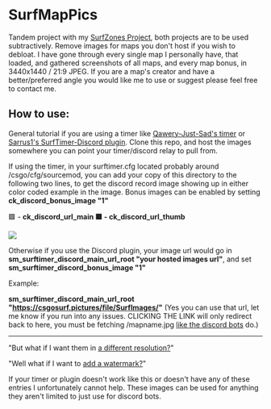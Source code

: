 # SurfMapPics
Tandem project with my [SurfZones Project](https://github.com/Sayt123/SaytsSurfZones), both projects are to be used subtractively. Remove images for maps you don't host if you wish to debloat. I have gone through every single map I personally have, that loaded, and gathered screenshots of all maps, and every map bonus, in 3440x1440 / 21:9 JPEG. If you are a map's creator and have a better/preferred angle you would like me to use or suggest please feel free to contact me. 

## How to use:
General tutorial if you are using a timer like [Qawery-Just-Sad's timer](https://github.com/qawery-just-sad/Surftimer-Official) or [Sarrus1's SurfTimer-Discord plugin](https://github.com/Sarrus1/SurfTimer-discord). Clone this repo, and host the images somewhere you can point your timer/discord relay to pull from.


If using the timer, in your surftimer.cfg located probably around /csgo/cfg/sourcemod, you can add your copy of this directory to the following two lines, to get the discord record image showing up in either color coded example in the image. Bonus images can be enabled by setting **ck_discord_bonus_image "1"**

🟩 - **ck_discord_url_main
🟥 - ck_discord_url_thumb**

<img src="https://i.imgur.com/P0ttKJN.png">


Otherwise if you use the Discord plugin, your image url would go in **sm_surftimer_discord_main_url_root "your hosted images url"**, and set **sm_surftimer_discord_bonus_image "1"**


Example:

**sm_surftimer_discord_main_url_root "https://csgosurf.pictures/file/SurfImages/"** (Yes you can use that url, let me know if you run into any issues. CLICKING THE LINK will only redirect back to here, you must be fetching /mapname.jpg [like the discord bots](https://csgosurf.pictures/file/SurfImages/surf_symbiosis.jpg) do.)

------------------------------------------------------------------------------------------------------
"But what if I want them in [a different resolution?](https://github.com/search?q=bulk+image+resize)"

"Well what if I want to [add a watermark?](https://github.com/search?q=bulk+image+watermark)"

If your timer or plugin doesn't work like this or doesn't have any of these entries I unfortunately cannot help. These images can be used for anything they aren't limited to just use for discord bots.
